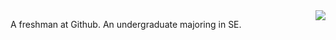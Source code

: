 <img align="right" src="https://github-readme-stats.vercel.app/api?username=C-256&show_icons=true" />

A freshman at Github.
An undergraduate majoring in SE.
